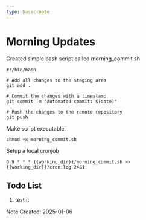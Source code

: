```yaml
---
type: basic-note
---
```


# Morning Updates

Created simple bash script called morning_commit.sh

```
#!/bin/bash

# Add all changes to the staging area
git add .

# Commit the changes with a timestamp
git commit -m "Automated commit: $(date)"

# Push the changes to the remote repository
git push
```

Make script executable.

```
chmod +x morning_commit.sh
```

Setup a local cronjob

```
0 9 * * * {{working_dir}}/morning_commit.sh >> {{working_dir}}/cron.log 2>&1
```

## Todo List

1. test it 

Note Created: 2025-01-06
